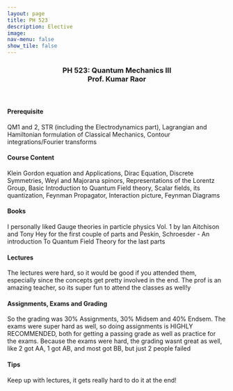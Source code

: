 ```yaml
---
layout: page
title: PH 523
description: Elective
image: 
nav-menu: false
show_tile: false
---
```


<!-- Main -->
<div id="main" class="alt">

<!-- One -->
<section id="one">
	<div class="inner">
		<header class="major">
			<h3>PH 523: Quantum Mechanics III
             <br> Prof. Kumar Raor</h3>
		</header>

<h4> Prerequisite</h4>
<p>QM1 and 2, STR (including the Electrodynamics part), Lagrangian and Hamiltonian formulation of Classical Mechanics, Contour integrations/Fourier transforms</p>

<h4> Course Content</h4>
<p>Klein Gordon equation and Applications, Dirac Equation, Discrete Symmetries, Weyl and Majorana spinors, Representations of the Lorentz Group, Basic Introduction to Quantum Field theory, Scalar fields, its quantization, Feynman Propagator, Interaction picture, Feynman Diagrams</p>

<h4> Books</h4>
<p>I personally liked Gauge theories in particle physics Vol. 1 by Ian Aitchison and Tony Hey for the first couple of parts and Peskin, Schroesder - An introduction To Quantum Field Theory for the last parts</p>

<h4>Lectures</h4>
<p>The lectures were hard, so it would be good if you attended them, especially since the concepts get pretty involved in the end. The prof is an amazing teacher, so its super fun to attend the classes as well!y</p>

<h4> Assignments, Exams and Grading</h4>
<p>So the grading was 30% Assignments, 30% Midsem and 40% Endsem. The exams were super hard as well, so doing assignments is HIGHLY RECOMMENDED, both for getting a passing grade as well as practice for the exams. Because the exams were hard, the grading wasnt great as well, like 2 got AA, 1 got AB, and most got BB, but just 2 people failed</p>

<h4> Tips</h4>
<p>Keep up with lectures, it gets really hard to do it at the end!</p>

<!-- Content -->

